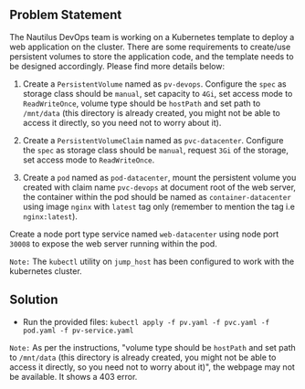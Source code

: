 
## Problem Statement
The Nautilus DevOps team is working on a Kubernetes template to deploy a web application on the cluster. There are some requirements to create/use persistent volumes to store the application code, and the template needs to be designed accordingly. Please find more details below:


1. Create a `PersistentVolume` named as `pv-devops`. Configure the `spec` as storage class should be `manual`, set capacity to `4Gi`, set access mode to `ReadWriteOnce`, volume type should be `hostPath` and set path to `/mnt/data` (this directory is already created, you might not be able to access it directly, so you need not to worry about it).

2. Create a `PersistentVolumeClaim` named as `pvc-datacenter`. Configure the `spec` as storage class should be `manual`, request `3Gi` of the storage, set access mode to `ReadWriteOnce`.

3. Create a `pod` named as `pod-datacenter`, mount the persistent volume you created with claim name `pvc-devops` at document root of the web server, the container within the pod should be named as `container-datacenter` using image `nginx` with `latest` tag only (remember to mention the tag i.e `nginx:latest`).

Create a node port type service named `web-datacenter` using node port `30008` to expose the web server running within the pod.

`Note:` The `kubectl` utility on `jump_host` has been configured to work with the kubernetes cluster.

## Solution
* Run the provided files:
    `kubectl apply -f pv.yaml -f pvc.yaml -f pod.yaml -f pv-service.yaml`

`Note:` As per the instructions, "volume type should be `hostPath` and set path to `/mnt/data` (this directory is already created, you might not be able to access it directly, so you need not to worry about it)", the webpage may not be available. It shows a 403 error.

